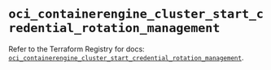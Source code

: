 # `oci_containerengine_cluster_start_credential_rotation_management`

Refer to the Terraform Registry for docs: [`oci_containerengine_cluster_start_credential_rotation_management`](https://registry.terraform.io/providers/oracle/oci/6.37.0/docs/resources/containerengine_cluster_start_credential_rotation_management).
